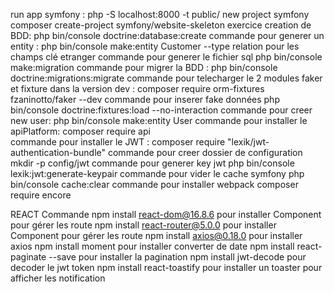 run app  symfony : php -S localhost:8000 -t public/
new project symfony composer create-project symfony/website-skeleton exercice
creation de BDD: php bin/console  doctrine:database:create
commande pour generer un entity : php bin/console make:entity Customer   --type relation pour les champs clé etranger
commande pour generer le fichier sql   php bin/console make:migration
commande pour migrer la BDD : php bin/console  doctrine:migrations:migrate
commande pour telecharger le 2 modules faker et fixture dans la version dev : composer require orm-fixtures fzaninotto/faker --dev
commande pour inserer fake données  php bin/console doctrine:fixtures:load --no-interaction
commande pour creer new user: php bin/console make:entity User
commande pour installer le apiPlatform: composer require api  
commande pour installer le JWT : composer  require "lexik/jwt-authentication-bundle"
commande pour creer dossier de configuration  mkdir -p config/jwt
commande pour generer key jwt  php bin/console lexik:jwt:generate-keypair
commande pour vider le cache symfony  php bin/console cache:clear
commande pour installer webpack composer require encore

REACT Commande
npm install react-dom@16.8.6 pour installer Component pour gérer les route
npm install react-router@5.0.0 pour installer Component pour gérer les route 
npm install axios@0.18.0 pour installer axios
npm install  moment pour installer converter  de date 
npm install react-paginate --save pour installer la pagination 
npm install jwt-decode pour decoder le jwt token
npm install react-toastify pour installer un toaster pour afficher les notification 




